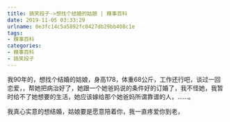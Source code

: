 ```yaml
---
title: 搞笑段子->想找个结婚的姑娘 | 糗事百科
date: 2019-11-05 03:33:29
urlname: 0e3fc14c5a5892fc0427db29bb408c1e
tags: 
- 糗事百科
categories:
- 糗事百科
- 搞笑段子
---
```

我90年的，想找个结婚的姑娘，身高178，体重68公斤，工作还行吧，谈过一回恋爱，，帮她把病治好了，她跟一个她爸妈说的条件好的订婚了，我不怪她，我暂时给不了她想要的生活，她应该嫁给那个她爸妈所谓靠谱的人，……。

我真心实意的想结婚，姑娘要是愿意陪着你，我一直疼爱你到老，


